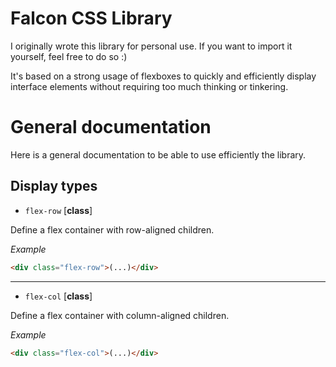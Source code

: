 # Falcon CSS Library

I originally wrote this library for personal use. If you want to import it
yourself, feel free to do so :)

It's based on a strong usage of flexboxes to quickly and efficiently display
interface elements without requiring too much thinking or tinkering.

# General documentation

Here is a general documentation to be able to use efficiently the library.

## Display types

* `flex-row` [__class__]

Define a flex container with row-aligned children.

_Example_

```html
<div class="flex-row">(...)</div>
```
---
* `flex-col` [__class__]

Define a flex container with column-aligned children.

_Example_

```html
<div class="flex-col">(...)</div>
```
